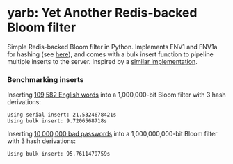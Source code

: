 # yarb: Yet Another Redis-backed Bloom filter

Simple Redis-backed Bloom filter in Python.  Implements FNV1 and FNV1a for
hashing (see [here](http://www.isthe.com/chongo/tech/comp/fnv/index.html)), and
comes with a bulk insert function to pipeline multiple inserts to the server.
Inspired by a [similar
implementation](https://github.com/xupeng/bloomfilter-redis).

### Benchmarking inserts

Inserting [109,582 English
words](https://github.com/benhuds/yarb/blob/master/wordsEn.txt) into a
1,000,000-bit Bloom filter with 3 hash derivations:

```
Using serial insert: 21.5324678421s
Using bulk insert: 9.7206568718s
```

Inserting [10,000,000 bad
passwords](https://github.com/danielmiessler/SecLists/tree/master/Passwords)
into a 1,000,000,000-bit Bloom filter with 3 hash derivations:

```
Using bulk insert: 95.7611479759s
```

